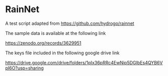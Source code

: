 # RainNet

A test script adapted from https://github.com/hydrogo/rainnet

The sample data is available at the following link

https://zenodo.org/records/3629951

The keys file included in the following google drive link 

https://drive.google.com/drive/folders/1pIx36pRRc4EwNip5DGIbEs4QYB6VpI6O?usp=sharing
